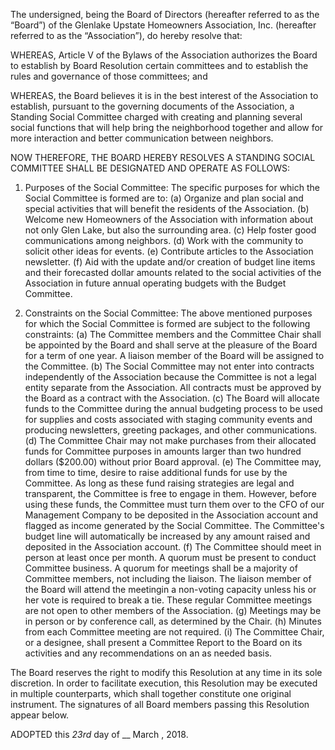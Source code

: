 The undersigned, being the Board of Directors (hereafter referred to as the “Board”) of the Glenlake Upstate Homeowners Association, Inc. (hereafter referred to as the “Association”), do hereby resolve that:

WHEREAS, Article V of the Bylaws of the Association authorizes the Board to establish by Board Resolution certain committees and to establish the rules and governance of those committees; and

WHEREAS, the Board believes it is in the best interest of the Association to establish, pursuant to the governing documents of the Association, a Standing Social Committee charged with creating and planning several social functions that will help bring the neighborhood together and allow for
more interaction and better communication between neighbors.

NOW THEREFORE, THE BOARD HEREBY RESOLVES A STANDING SOCIAL COMMITTEE SHALL BE DESIGNATED AND OPERATE AS FOLLOWS:

1. Purposes of the Social Committee: The specific purposes for which the Social Committee is formed are to:
(a) Organize and plan social and special activities that will benefit the residents of the Association.
(b) Welcome new Homeowners of the Association with information about not only Glen Lake, but also the surrounding area.
(c) Help foster good communications among neighbors.
(d) Work with the community to solicit other ideas for events.
(e) Contribute articles to the Association newsletter.
(f) Aid with the update and/or creation of budget line items and their forecasted dollar amounts related to the social activities of the Association in future annual operating budgets with the Budget Committee.

2. Constraints on the Social Committee: The above mentioned purposes for which the Social Committee is formed are subject to the following constraints:
(a) The Committee members and the Committee Chair shall be appointed by the Board and shall serve at the pleasure of the Board for a term of one year. A liaison member of the Board will be assigned to the Committee.
(b) The Social Committee may not enter into contracts independently of the Association because the Committee is not a legal entity separate from the Association. All contracts must be approved by the Board as a contract with the Association.
(c) The Board will allocate funds to the Committee during the annual budgeting process to be used for supplies and costs associated with staging community events and producing newsletters, greeting packages, and other communications.
(d) The Committee Chair may not make purchases from their allocated funds for Committee purposes in amounts larger than two hundred dollars ($200.00) without prior Board approval.
(e) The Committee may, from time to time, desire to raise additional funds for use by the Committee. As long as these fund raising strategies are legal and transparent, the Committee is free to engage in them. However, before using these funds, the Committee must turn them over to the CFO of our Management Company to be deposited in the Association account and
flagged as income generated by the Social Committee. The Committee's budget line will automatically be increased by any amount raised and deposited in the Association account.
(f) The Committee should meet in person at least once per month. A quorum must be present to conduct Committee business. A quorum for meetings shall be a majority of Committee members, not including the liaison. The liaison member of the Board will attend the meetingin a non-voting capacity unless his or her vote is required to break a tie. These regular
Committee meetings are not open to other members of the Association. 
(g) Meetings may be in person or by conference call, as determined by the Chair.
(h) Minutes from each Committee meeting are not required.
(i) The Committee Chair, or a designee, shall present a Committee Report to the Board on its activities and any recommendations on an as needed basis.

The Board reserves the right to modify this Resolution at any time in its sole discretion. In order to facilitate execution, this Resolution may be executed in multiple counterparts, which shall together constitute one original instrument. The signatures of all Board members passing this Resolution appear below.

ADOPTED this _23rd_ day of __ March , 2018.
